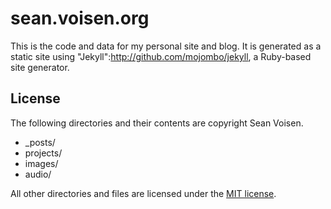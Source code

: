 sean.voisen.org
===============

This is the code and data for my personal site and blog. It is generated as a static site using "Jekyll":http://github.com/mojombo/jekyll, a Ruby-based site generator.

License
-------

The following directories and their contents are copyright Sean Voisen.

* _posts/
* projects/
* images/
* audio/

All other directories and files are licensed under the [MIT license](http://www.opensource.org/licenses/mit-license.php).
